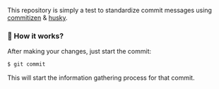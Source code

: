 This repository is simply a test to standardize commit messages using [commitizen](https://github.com/commitizen/cz-cli) & [husky](https://github.com/typicode/husky).

### 📜 How it works?

After making your changes, just start the commit:

```bash
$ git commit
```

This will start the information gathering process for that commit.

